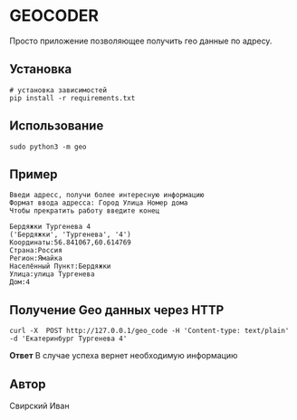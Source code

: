 GEOCODER
===

Просто приложение позволяющее получить гео данные по адресу.

Установка
---
    # установка зависимостей
    pip install -r requirements.txt
    
Использование
---
    sudo python3 -m geo 

Пример
---

    Введи адресс, получи более интересную информацию 
    Формат ввода адресса: Город Улица Номер дома
    Чтобы прекратить работу введите конец
    
    Бердяжки Тургенева 4
    ('Бердяжки', 'Тургенева', '4')
    Координаты:56.841067,60.614769
    Страна:Россия
    Регион:Ямайка
    Населённый Пункт:Бердяжки
    Улица:улица Тургенева
    Дом:4

Получение Geo данных через HTTP
---
    curl -X  POST http://127.0.0.1/geo_code -H 'Content-type: text/plain' -d 'Екатеринбург Тургенева 4'
    
**Ответ** В случае успеха вернет необходимую информацию


Автор
---
Свирский Иван
